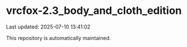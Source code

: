 # vrcfox-2.3_body_and_cloth_edition

Last updated: 2025-07-10 13:41:02

This repository is automatically maintained.
